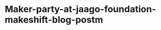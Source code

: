 Maker-party-at-jaago-foundation-makeshift-blog-postm
====================================================
